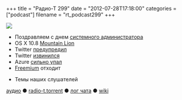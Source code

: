+++
title = "Радио-Т 299"
date = "2012-07-28T17:18:00"
categories = ["podcast"]
filename = "rt_podcast299"
+++

![](https://radio-t.com/images/radio-t/rt299.jpg)

* Поздравляем с днем [системного администратора](http://habrahabr.ru/company/ideco/blog/148555/)
* OS X 10.8 [Mountain Lion](http://mac.appstorm.net/reviews/utilities/os-x-10-8-mountain-lion-review/)
* Twitter [предупредил](http://www.zdnet.com/twitter-malware-warning-its-you-on-photo-or-its-about-you-7000001736/)
* Twitter [извинился](http://mashable.com/2012/07/26/twitter-apology/)
* Azure [сильно упал](http://thenextweb.com/microsoft/2012/07/28/microsoft-azure-went-down-in-western-europe-due-to-misconfigured-network-device/)
* [Freemium](http://gigaom.com/2012/07/21/freemium-has-run-its-course/) отходит
- Темы наших слушателей

[аудио](http://cdn.radio-t.com/rt_podcast299.mp3) ● [radio-t.torrent](http://cdn.radio-t.com/torrents/rt_podcast299.mp3.torrent) ● [лог чата](http://chat.radio-t.com/logs/radio-t-299.html) ● [wiki](http://wiki.radio-t.com/%D0%92%D1%8B%D0%BF%D1%83%D1%81%D0%BA_299)<audio src="http://cdn.radio-t.com/rt_podcast299.mp3" preload="none"></audio>
